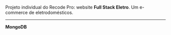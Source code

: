 
Projeto individual do Recode Pro: website **Full Stack Eletro**.
Um e-commerce de eletrodomésticos.

-------------

**MongoDB**
